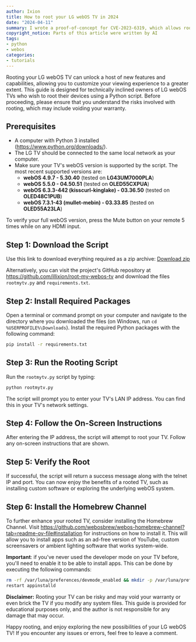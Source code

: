 ```yaml
---
author: Ixion
title: How to root your LG webOS TV in 2024
date: "2024-04-11"
summary: I wrote a proof-of-concept for CVE-2023-6319, which allows rooting many modern webOS TVs and installing the Homebrew channel on them
copyright_notice: Parts of this article were written by AI
tags: 
- python
- webos
categories:
- tutorials
---
```


Rooting your LG webOS TV can unlock a host of new features and capabilities, allowing you to customize your viewing experience to a greater extent. This guide is designed for technically inclined owners of LG webOS TVs who wish to root their devices using a Python script. Before proceeding, please ensure that you understand the risks involved with rooting, which may include voiding your warranty.

## Prerequisites

- A computer with Python 3 installed (<https://www.python.org/downloads/>).
- The LG TV should be connected to the same local network as your computer.
- Make sure your TV's webOS version is supported by the script. The most recent supported versions are:
  - **webOS 4.9.7 - 5.30.40** (tested on **LG43UM7000PLA**)
  - **webOS 5.5.0 - 04.50.51** (tested on **OLED55CXPUA**)
  - **webOS 6.3.3-442 (kisscurl-kinglake) - 03.36.50** (tested on **OLED48C1PUB**)
  - **webOS 7.3.1-43 (mullet-mebin) - 03.33.85** (tested on **OLED55A23LA**)

To verify your full webOS version, press the Mute button on your remote 5 times while on any HDMI input.

## Step 1: Download the Script

Use this link to download everything required as a zip archive: [Download zip](https://github.com/illixion/root-my-webos-tv/archive/refs/heads/main.zip)

Alternatively, you can visit the project's GitHub repository at <https://github.com/illixion/root-my-webos-tv> and download the files `rootmytv.py` and `requirements.txt`.

## Step 2: Install Required Packages

Open a terminal or command prompt on your computer and navigate to the directory where you downloaded the files (on Windows, run `cd %USERPROFILE%\Downloads`). Install the required Python packages with the following command:

```bash
pip install -r requirements.txt
```

## Step 3: Run the Rooting Script

Run the `rootmytv.py` script by typing:

```bash
python rootmytv.py
```

The script will prompt you to enter your TV's LAN IP address. You can find this in your TV's network settings.

## Step 4: Follow the On-Screen Instructions

After entering the IP address, the script will attempt to root your TV. Follow any on-screen instructions that are shown.

## Step 5: Verify the Root

If successful, the script will return a success message along with the telnet IP and port. You can now enjoy the benefits of a rooted TV, such as installing custom software or exploring the underlying webOS system.

## Step 6: Install the Homebrew Channel

To further enhance your rooted TV, consider installing the Homebrew Channel. Visit <https://github.com/webosbrew/webos-homebrew-channel?tab=readme-ov-file#installation> for instructions on how to install it. This will allow you to install apps such as an ad-free version of YouTube, custom screensavers or ambient lighting software that works system-wide.

**Important**: if you've never used the developer mode on your TV before, you'll need to enable it to be able to install apps. This can be done by executing the following commands:

```sh
rm -rf /var/luna/preferences/devmode_enabled && mkdir -p /var/luna/preferences/devmode_enabled
restart appinstalld
```

**Disclaimer:** Rooting your TV can be risky and may void your warranty or even brick the TV if you modify any system files. This guide is provided for educational purposes only, and the author is not responsible for any damage that may occur.

Happy rooting, and enjoy exploring the new possibilities of your LG webOS TV! If you encounter any issues or errors, feel free to leave a comment.
